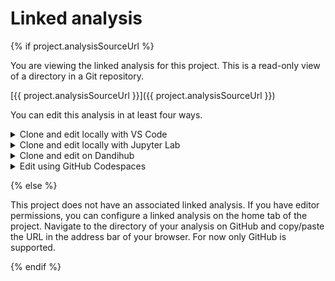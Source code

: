 # Linked analysis

{% if project.analysisSourceUrl %}

You are viewing the linked analysis for this project. This is a read-only view of a directory in a Git repository.

[{{ project.analysisSourceUrl }}]({{ project.analysisSourceUrl }})

You can edit this analysis in at least four ways.

<details>
<summary>Clone and edit locally with VS Code</summary>

You can clone and edit the analysis locally with VS Code:

```bash
git clone {{ project.analysisSource.repoUrl }}
cd {{ project.analysisSource.repoName }}
git checkout {{ project.analysisSource.branch }}
{% if project.analysisSource.path %}cd {{ project.analysisSource.path }}{% endif %}
```

Then open the directory in VS Code.

```
code .
```

VS Code has built-in support for ipynb files. You can edit and run notebooks directly in VS Code. You can also use the [Python extension](https://marketplace.visualstudio.com/items?itemName=ms-python.python) for linting, debugging, and other features. If you have a subscription to GitHub Copilot, you can use it with the GitHub Copilot extension. Finally VS Code has built-in support for Git, so you can commit and push changes back to your GitHub repository.

It is recommended that you use a dedicated Conda environment.

You should consider whether you want to commit the content in the output Jupyter notebook cells, as this can make the size of the repository grow quickly.

</details>

<details>
<summary>Clone and edit locally with Jupyter Lab</summary>

You can clone and edit the analysis locally with Jupyter Lab:

```bash
git clone {{ project.analysisSource.repoUrl }}
cd {{ project.analysisSource.repoName }}
git checkout {{ project.analysisSource.branch }}
{% if project.analysisSource.path %}cd {{ project.analysisSource.path }}{% endif %}
```

Then open the directory in Jupyter Lab.

```
jupyter lab
```

Note that you must have Jupyter Lab installed locally.

It is recommended that you use a dedicated Conda environment.

As you make changes, you can commit and push them back to your GitHub repository. You should consider whether you want to commit the content in the output Jupyter notebook cells, as this can make the size of the repository grow quickly.

</details>

<details>
<summary>Clone and edit on Dandihub</summary>

You can clone and edit the analysis on [Dandihub](https://hub.dandiarchive.org/).

First, you must [register an account](https://dandiarchive.org/) on DANDI and Dandihub.

Then open a machine instance on [Dandihub](https://hub.dandiarchive.org/).

Then follow the instructions above for cloning and editing locally with Jupyter Lab. Note that in order to clone the repo, you will need to open a terminal within Jupyter Lab and run the git commands there.

</details>

<details>
<summary>Edit using GitHub Codespaces</summary>

If you don't need to perform heavy computations, Codespaces is a great way to edit your analysis in a way that is tightly integrated with your git repository.

First, navigate to [your repository]({{ project.analysisSource.repoUrl }}) on GitHub. Then click the "Code" button and create a new Codespace. Essentially you get VS Code in the browser. You can install extensions, including Python, and Copilot, and you can run Jupyter notebooks. You can also open a terminal and issue commands to run scripts.

A notable difference is that in the browser-based VS Code, files are saved on edit (no need to press Ctrl+S). But you can still control which files are committed back to the repository.

</details>


{% else %}

This project does not have an associated linked analysis. If you have editor permissions, you can configure a linked analysis on the home tab of the project. Navigate to the directory of your analysis on GitHub and copy/paste the URL in the address bar of your browser. For now only GitHub is supported.

{% endif %}
